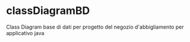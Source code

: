 # classDiagramBD
Class Diagram base di dati per progetto del negozio d'abbigliamento per applicativo java
